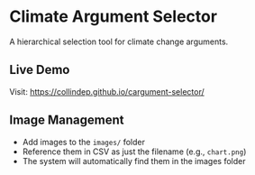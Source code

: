 # Climate Argument Selector

A hierarchical selection tool for climate change arguments.

## Live Demo
Visit: https://collindep.github.io/cargument-selector/

## Image Management
- Add images to the `images/` folder
- Reference them in CSV as just the filename (e.g., `chart.png`)
- The system will automatically find them in the images folder

